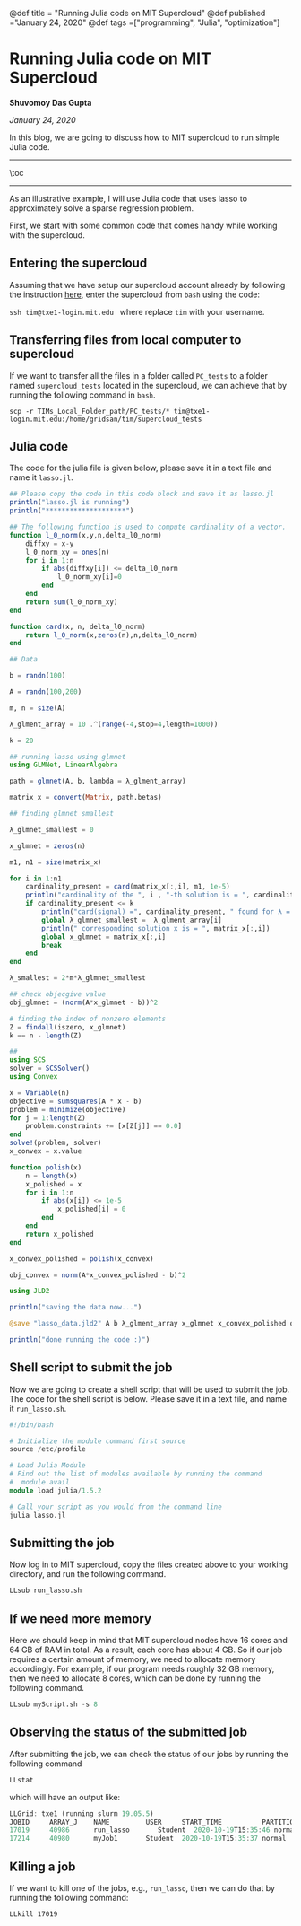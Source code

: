 @def title = "Running Julia code on MIT Supercloud"
@def published ="January 24, 2020"
@def tags =["programming", "Julia", "optimization"]

# Running Julia code on MIT Supercloud

**Shuvomoy Das Gupta**

*January 24, 2020*

In this blog, we are going to discuss how to MIT supercloud to run simple Julia code. 

---

\toc

---

As an illustrative example, I will use Julia code that uses lasso to approximately solve a sparse regression problem. 

First, we start with some common code that comes handy while working with the supercloud.

## Entering the supercloud

Assuming that we have setup our supercloud account already by following the instruction [here](https://supercloud.mit.edu/requesting-account), enter the supercloud from `bash` using the code:

`ssh tim@txe1-login.mit.edu
`
where replace `tim` with your username. 

## Transferring files from local computer to supercloud

If we want to transfer all the files in a folder called `PC_tests` to a folder named `supercloud_tests` located in the supercloud, we can achieve that by running the following command in `bash`.

`scp -r TIMs_Local_Folder_path/PC_tests/* tim@txe1-login.mit.edu:/home/gridsan/tim/supercloud_tests`

## Julia code

The code for the julia file is given below, please save it in a text file and name it ``lasso.jl``.


```julia
## Please copy the code in this code block and save it as lasso.jl
println("lasso.jl is running")
println("********************")

## The following function is used to compute cardinality of a vector.
function l_0_norm(x,y,n,delta_l0_norm)
    diffxy = x-y
    l_0_norm_xy = ones(n)
    for i in 1:n
        if abs(diffxy[i]) <= delta_l0_norm
            l_0_norm_xy[i]=0
        end
    end
    return sum(l_0_norm_xy)
end

function card(x, n, delta_l0_norm)
    return l_0_norm(x,zeros(n),n,delta_l0_norm)
end

## Data

b = randn(100)

A = randn(100,200)

m, n = size(A)

λ_glment_array = 10 .^(range(-4,stop=4,length=1000))

k = 20

## running lasso using glmnet
using GLMNet, LinearAlgebra

path = glmnet(A, b, lambda = λ_glment_array)

matrix_x = convert(Matrix, path.betas)

## finding glmnet smallest

λ_glmnet_smallest = 0

x_glmnet = zeros(n)

m1, n1 = size(matrix_x)

for i in 1:n1
    cardinality_present = card(matrix_x[:,i], m1, 1e-5)
    println("cardinality of the ", i , "-th solution is = ", cardinality_present)
    if cardinality_present <= k
        println("card(signal) =", cardinality_present, " found for λ = ",  λ_glment_array[i])
        global λ_glmnet_smallest =  λ_glment_array[i]
        println(" corresponding solution x is = ", matrix_x[:,i])
        global x_glmnet = matrix_x[:,i]
        break
    end
end

λ_smallest = 2*m*λ_glmnet_smallest

## check objecgive value
obj_glmnet = (norm(A*x_glmnet - b))^2

# finding the index of nonzero elements
Z = findall(iszero, x_glmnet)
k == n - length(Z)

##
using SCS
solver = SCSSolver()
using Convex

x = Variable(n)
objective = sumsquares(A * x - b)
problem = minimize(objective)
for j = 1:length(Z)
    problem.constraints += [x[Z[j]] == 0.0]
end
solve!(problem, solver)
x_convex = x.value

function polish(x)
    n = length(x)
    x_polished = x
    for i in 1:n
        if abs(x[i]) <= 1e-5
            x_polished[i] = 0
        end
    end
    return x_polished
end

x_convex_polished = polish(x_convex)

obj_convex = norm(A*x_convex_polished - b)^2

using JLD2

println("saving the data now...")

@save "lasso_data.jld2" A b λ_glment_array x_glmnet x_convex_polished obj_glmnet obj_convex

println("done running the code :)")

```

## Shell script to submit the job

Now we are going to create a shell script that will be used to submit the job. The code for the shell script is below. Please save it in a text file, and name it ``run_lasso.sh``.


```julia
#!/bin/bash

# Initialize the module command first source
source /etc/profile

# Load Julia Module
# Find out the list of modules available by running the command
#  module avail
module load julia/1.5.2

# Call your script as you would from the command line
julia lasso.jl

```

## Submitting the job

Now log in to MIT supercloud, copy the files created above to your working directory, and run the following command.


```julia
LLsub run_lasso.sh
```

## If we need more memory

Here we should keep in mind that MIT supercloud nodes have 16 cores and 64 GB of RAM in total. As a result, each core has about 4 GB. So if our job requires a certain amount of memory, we need to allocate memory accordingly. For example, if our program needs roughly 32 GB memory, then we need to allocate 8 cores, which can be done by running the following command.


```julia
LLsub myScript.sh -s 8
```

## Observing the status of the submitted job

After submitting the job, we can check the status of our jobs by running the following command


```julia
LLstat
```

which will have an output like:


```julia
LLGrid: txe1 (running slurm 19.05.5)
JOBID     ARRAY_J    NAME         USER     START_TIME          PARTITION  CPUS  FEATURES  MIN_MEMORY  ST  NODELIST(REASON)
17019     40986      run_lasso       Student  2020-10-19T15:35:46 normal     1     xeon-e5   5G          R   gpu-2
17214     40980      myJob1       Student  2020-10-19T15:35:37 normal     1     xeon-e5   5G          R   gpu-2

```

## Killing a job

If we want to kill one of the jobs, e.g., ``run_lasso``, then we can do that by running the following command:


```
LLkill 17019
```

